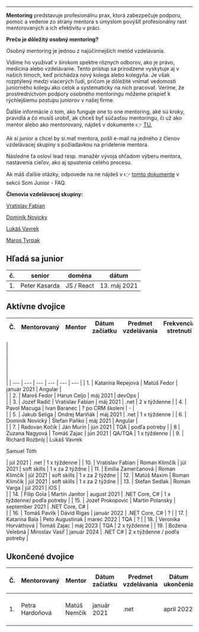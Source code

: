 

---

**Mentoring** predstavuje profesionálnu prax, ktorá zabezpečuje podporu, pomoc a vedenie zo strany mentora s úmyslom povýšiť profesionálny rast mentorovaných a ich efektivitu v práci.

**Prečo je dôležitý osobný mentoring?**

Osobný mentoring je jednou z najúčinnejších metód vzdelávania.

Vidíme ho využívať v širokom spektre rôznych odborov, ako je právo, medicína alebo vzdelávanie. Tento prístup sa prirodzene vyskytuje aj v našich tímoch, keď prichádza nový kolega alebo kolegyňa. Je však rozptýlený medzi viacerých ľudí, pričom je dôležité vnímať vedomosti juniorného kolegu ako celok a systematicky na nich pracovať. Veríme, že prostredníctvom podpory osobného mentoringu môžeme prispieť k rýchlejšiemu postupu juniorov v našej firme.

Ďalšie informácie o tom, ako funguje one to one mentoring, aké sú kroky, pravidlá a čo musíš urobiť, ak chceš byť súčasťou mentoringu, či už ako mentor alebo ako mentorovaný, nájdeš v dokumente 👉 [TU.](https://docs.google.com/document/d/1E2PGgfmBr0pu2DEupnkZjN6ddbP5vtMrQlyl3uMkcIo/edit)

Ak si junior a chcel by si mať mentora, pošli e-mail na jedného z členov vzdelávacej skupiny s požiadavkou na pridelenie mentora.

Následne ťa osloví lead resp. manažér vývoja ohľadom výberu mentora, nastavenia cieľov, ako aj spustenia celého procesu.

Ak máš ďalšie otázky, odpovede na ne nájdeš v 👉 [tomto dokumente](https://docs.google.com/document/d/1E2PGgfmBr0pu2DEupnkZjN6ddbP5vtMrQlyl3uMkcIo/edit) v sekcii Som Junior - FAQ.

**Členovia vzdelávacej skupiny:**

[Vratislav Fabian](https://confluence.visma.com/display/~vratislav.fabian "title")

[Dominik Novicky](https://confluence.visma.com/display/~dominik.novicky "title")

[Lukáš Vavrek](https://confluence.visma.com/display/~lukas.vavrek "title")

[Maros Tyrpak](https://confluence.visma.com/display/~maros.tyrpak "title")

## Hľadá sa junior

| č. | senior | doména | dátum |
| --- | --- | --- | --- |
| 1. | Peter Kasarda | JS / React | 13. máj 2021 |

## Aktívne dvojice

| Č. | Mentorovaný | Mentor | Dátum začiatku | Predmet vzdelávania | Frekvencia stretnutí |
| --- | --- | --- | --- | --- | --- |
|   
 |   
 |   
 |   
 |   
 |   
 |
| --- | --- | --- | --- | --- | --- |
| 1. | Katarína Repejová | Matúš Fedor | január 2021 | Angular |   
 |
| 2. | Maroš Fedor | Harun Celjo | máj 2021 | devOps |   
 |
| 3. | Jozef Radič | Vratislav Fabian | máj 2021 | .net | 2 x týždenne |
| 4. | Pavol Macuga | Ivan Baranec | ? po CRM školení | \- |   
 |
| 5. | Jakub Seliga | Ondrej Mariňák | máj 2021 | .net | 1 x týždenne |
| 6. | Dominik Novický | Štefan Paňko | máj 2021 | Angular |   
 |
| 7. | Radovan Kočík | Ján Murín | jún 2021 | TQA | podľa potreby |
| 8 | Zuzana Nagyová | Tomáš Zajac | jún 2021 | QA/TQA | 1 x týždenne |
| 9. | Richard Rozbrój | 
Lukáš Vavrek

Samuel Tóth

 | júl 2021 | .net | 1 x týždenne |
| 10. | Vratislav Fabian | Roman Klimčík | júl 2021 | soft skills | 1 x za 2 týždne |
| 11. | Emília Zamerčanová | Roman Klimčík | júl 2021 | soft skills | 1 x za 2 týždne |
| 12. | Matúš Maxim | Roman Klimčík | júl 2021 | soft skills | 1 x za 2 týždne |
| 13. | Stefan Sedlak | Roman Varga | júl 2021 | iOS |   
 |
| 14. | Filip Gola | Martin Janitor | august 2021 | .NET Core, C# | 1 x týždenne/ podľa potreby |
| 15. | Jozef Prokopovic | Martin Polansky | september 2021 | .NET Core, C# |   
 |
| 16. | Tomáš Pavlík | Dávid Rigas | január 2022 | .NET Core, C# | ? |
| 17. | Katarina Bala | Peto Augustinak | marec 2022 | TQA | ? |
| 18. | Veronika Horváthová | Tomáš Zajac | máj 2023 | TQA | 2 x týždenne |
| 19. | Božena Velebná | Miroslav Vasiľ | január 2024 | .NET C# | 2 x týždenne / podľa potreby |

## Ukončené dvojice

| Č. | Mentorovaný | Mentor | Dátum začiatku | Predmet vzdelávania | Dátum ukončenia | Splnenie-Nesplnenie cieľov |
| --- | --- | --- | --- | --- | --- | --- |
| 1. | Petra Hardoňová | Matúš Nemčík | január 2021 | .net | apríl 2022 | Cieľ splnený - získala certifikát |